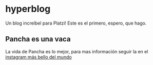 # hyperblog
Un blog increíbel para Platzi! 
Este es el primero, espero, que hago. 
## Pancha es una vaca
La vida de Pancha es lo mejor, para mas información seguir la en el [instagram más bello del mundo](https://www.instagram.com/panchaolmosnunez/?hl=es-la "instagram más bello del mundo")
